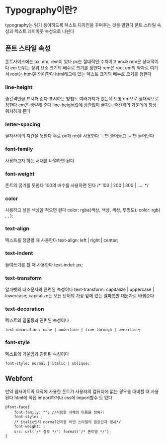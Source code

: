 # Typography이란?
typography는 읽기 용이하도록 텍스트 디자인을 꾸며주는 것을 말한다
폰트 스타일 속성과 텍스트 레이아웃 속성으로 나뉜다


## 폰트 스타일 속성
폰트사이즈에는 px, em, rem이 있다 
px는 절대적인 수치이고 em과 rem은 상대적이다
em 단위는 상위 요소 크기의 배수로 크기를 정한다
rem은 root em의 약자로 여기서 root는 html을 의미한다 html태그에 있는 텍스트 크기의 배수로 크기를 정한다

### line-height
줄간격인을 표시해 준다
표시하는 방법도 여러가지가 있는데 보통 em으로 상대적으로 정한다 em은 생략해 준다
line-height값에 상관없이 글자는 줄간격의 가운데에 항상 위치하게 된다

### letter-spacing
글자사이의 자간을 뜻한다 
주로 px과 rm을 사용한다 '-'면 줄어들고 '+'면 늘어난다

### font-family
사용하고자 하는 서채를 나열하면 된다

### font-weight
폰트의 굵기를 뜻한다 
100의 배수를 사용하면 된다 
/* 100 | 200 | 300 | ..... */

### color
사용하고 싶은 색상을 적으면 된다 
    color: rgba(색상, 색상, 색상, 투명도);
    color: rgb( , , );

### text-align
텍스트를 정렬할 때 사용한다
    text-align: left | right | center;

### text-indent
들여쓰기를 할 때 사용한다 
    text-indet: px;

### text-transform
알파벳의 대소문자와 관련된 속성이다
    text-transform: capitalize | uppercase | lowercase;
capitalize는 모든 단어의 가장 앞에 있는 알파벳만 대문자로 바꿔준다 

### text-decoration
텍스트의 밑줄등과 관련된 속성이다 

    text-decoration: none | underline | line-through | overrline;

### font-style
텍스트의 기울임과 관련된 속성이다


    font-style: normal | italic | oblique;


## Webfont
만약 웹사이트의 제작에 사용한 폰트가 사용자의 컴퓨터에 없는 경우를 대비할 때 사용된다
html에 직접 import하거나 css에 import할수 도 있다

    @font-face{
        font-family: ""; //사용할 서체의 이름을 정하기
        font-style: ; 
        /* italic인지 normal인지등 어떤 스타일의 폰트인지 명시*/
        font-weight: ;
        src: url('/* 경로 */') format('/* 폰트명 */');
    }




